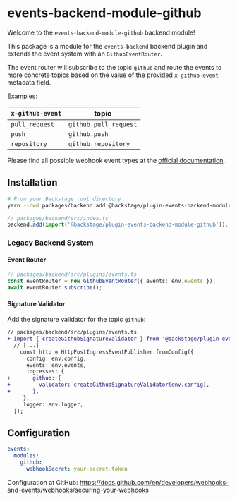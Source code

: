 # events-backend-module-github

Welcome to the `events-backend-module-github` backend module!

This package is a module for the `events-backend` backend plugin
and extends the event system with an `GithubEventRouter`.

The event router will subscribe to the topic `github`
and route the events to more concrete topics based on the value
of the provided `x-github-event` metadata field.

Examples:

| `x-github-event` | topic                 |
| ---------------- | --------------------- |
| `pull_request`   | `github.pull_request` |
| `push`           | `github.push`         |
| `repository`     | `github.repository`   |

Please find all possible webhook event types at the
[official documentation](https://docs.github.com/en/developers/webhooks-and-events/webhooks/webhook-events-and-payloads).

## Installation

```bash
# From your Backstage root directory
yarn --cwd packages/backend add @backstage/plugin-events-backend-module-github
```

```ts
// packages/backend/src/index.ts
backend.add(import('@backstage/plugin-events-backend-module-github'));
```

### Legacy Backend System

#### Event Router

```ts
// packages/backend/src/plugins/events.ts
const eventRouter = new GithubEventRouter({ events: env.events });
await eventRouter.subscribe();
```

#### Signature Validator

Add the signature validator for the topic `github`:

```diff
// packages/backend/src/plugins/events.ts
+ import { createGithubSignatureValidator } from '@backstage/plugin-events-backend-module-github';
  // [...]
    const http = HttpPostIngressEventPublisher.fromConfig({
      config: env.config,
      events: env.events,
      ingresses: {
+       github: {
+         validator: createGithubSignatureValidator(env.config),
+       },
     },
     logger: env.logger,
  });
```

## Configuration

```yaml
events:
  modules:
    github:
      webhookSecret: your-secret-token
```

Configuration at GitHub:
https://docs.github.com/en/developers/webhooks-and-events/webhooks/securing-your-webhooks
